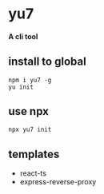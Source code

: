 # yu7

#### A cli tool

## install to global
```shell
npm i yu7 -g
yu init
```

## use npx
```shell
npx yu7 init
```

## templates
* react-ts
* express-reverse-proxy

